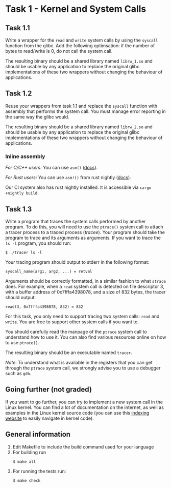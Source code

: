 # Task 1 - Kernel and System Calls

## Task 1.1

Write a wrapper for the `read` and `write` system calls by using the `syscall` function from the glibc. Add the following optimsation: if the number of bytes to read/write is 0, do not call the system call.

The resulting binary should be a shared library named `librw_1.so` and should be usable by any application to replace the original glibc implementations of these two wrappers without changing the behaviour of applications.

## Task 1.2

Reuse your wrappers from task 1.1 and replace the `syscall` function with assembly that performs the system call. You must manage error reporting in the same way the glibc would.

The resulting binary should be a shared library named `librw_2.so` and should be usable by any application to replace the original glibc implementations of these two wrappers without changing the behaviour of applications.

### Inline assembly
*For C/C++ users:* You can use `asm()` ([docs](https://gcc.gnu.org/onlinedocs/gcc/Using-Assembly-Language-with-C.html)).

*For Rust users:* You can use `asm!()` from rust nightly ([docs](https://doc.rust-lang.org/nightly/unstable-book/library-features/asm.html)).

Our CI system also has rust nightly installed. It is accessible via `cargo +nightly build`.

## Task 1.3

Write a program that traces the system calls performed by another program.
To do this, you will need to use the `ptrace()` system call to attach a tracer process to a traced process (*tracee*).
Your program should take the program to trace and its arguments as arguments.
If you want to trace the `ls -l` program, you should run:

```console
$ ./tracer ls -l
```

Your tracing program should output to stderr in the following format:
```console
syscall_name(arg1, arg2, ...) = retval
```
Arguments should be correctly formatted, in a similar fashion to what `strace` does.
For example, when a `read` system call is detected on file descriptor 3, with a buffer address of 0x7fffa4398078, and a size of 832 bytes, the tracer should output:
```console
read(3, 0x7fffa4398078, 832) = 832
```

For this task, you only need to support tracing two system calls: `read` and `write`.
You are free to support other system calls if you want to.

You should carefully read the manpage of the `ptrace` system call to understand how to use it.
You can also find various resources online on how to use `ptrace()`.

The resulting binary should be an executable named `tracer`.

*Note*: To understand what is available in the registers that you can get through the `ptrace` system call, we strongly advise you to use a debugger such as `gdb`.

## Going further (not graded)

If you want to go further, you can try to implement a new system call in the Linux kernel. You can find a lot of documentation on the internet, as well as examples in the Linux kernel source code (you can use this [indexing website](https://elixir.bootlin.com/linux/latest/source) to easily navigate in kernel code).

## General information

1. Edit Makefile to include the build command used for your language
2. For building run 
   ```console
   $ make all
   ```
3. For running the tests run:
   ```console
   $ make check
   ```
